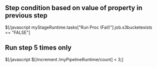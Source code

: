 ## Step condition based on value of property in previous step ##
$[/javascript myStageRuntime.tasks["Run Proc (Fail)"].job.s3bucketexists == "FALSE"]

## Run step 5 times only ##
$[/javascript $[/increment /myPipelineRuntime/count] < 3;]